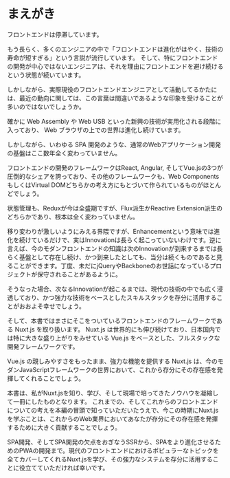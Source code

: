 # まえがき

フロントエンドは停滞しています。

もう長らく、多くのエンジニアの中で「フロントエンドは進化がはやく、技術の寿命が短すぎる」という言説が流行しています。
そして、特にフロントエンドの開発が中心ではないエンジニアは、それを理由にフロントエンドを避け続けるという状態が続いています。

しかしながら、実際現役のフロントエンドエンジニアとして活動してるかたには、最近の動向に関しては、この言葉は間違いであるような印象を受けることが多いのではないでしょうか。

確かに Web Assembly や Web USB といった新興の技術が実用化される段階に入っており、 Web ブラウザの上での世界は進化し続けています。

しかしながら、いわゆる SPA 開発のような、通常のWebアプリケーション開発の基盤はここ数年全く変わっていません。

フロントエンドの開発のフレームワークはReact, Angular, そしてVue.jsの3つが圧倒的なシェアを誇っており、その他のフレームワークも、Web ComponentsもしくはVirtual DOMどちらかの考え方にもとづいて作られているものがほとんどでしょう。

状態管理も、Reduxが今は全盛期ですが、Flux派生かReactive Extension派生のどちらかであり、根本は全く変わっていません。

移り変わりが激しいようにみえる界隈ですが、Enhancementという意味では進化を続けているだけで、実はInnovationは長らく起こっていないわけです。逆に言えば、今のモダンフロントエンドの知識は次のInnovationが到来するまでは長らく基盤として存在し続け、かつ到来したとしても、当分は続くものであると見ることができます。丁度、未だにjQueryやBackboneのお世話になっているプロジェクトが保守されることがあるように。

そうなった場合、次なるInnovationが起こるまでは、現代の技術の中でも広く浸透しており、かつ強力な技術をベースとしたスキルスタックを存分に活用することがおおよそ幸せでしょう。

そして、本書ではまさにそこをついているフロントエンドのフレームワークである Nuxt.js を取り扱います。
Nuxt.js は世界的にも伸び続けており、日本国内では特に大きな盛り上がりをみせている Vue.js をベースとした、フルスタックな開発フレームワークです。

Vue.js の親しみやすさをもったまま、強力な機能を提供する Nuxt.js は、今のモダンJavaScriptフレームワークの世界において、これから存分にその存在感を発揮してくれることでしょう。

本書は、私がNuxt.jsを知り、学び、そして現場で培ってきたノウハウを凝縮して一冊にしたものとなります。
これまでの、そしてこれからのフロントエンドについての考えを本編の冒頭で知っていただいたうえで、今この時期にNuxt.jsを学ぶことは、これからのWeb業界においてあなたが存分にその存在感を発揮するために大きく貢献することでしょう。

SPA開発、そしてSPA開発の欠点をおぎなうSSRから、SPAをより進化させるためのPWAの開発まで。現代のフロントエンドにおけるポピュラーなトピックを全てカバーしてくれるNuxt.jsを学び、その強力なシステムを存分に活用することに役立てていただければ幸いです。
